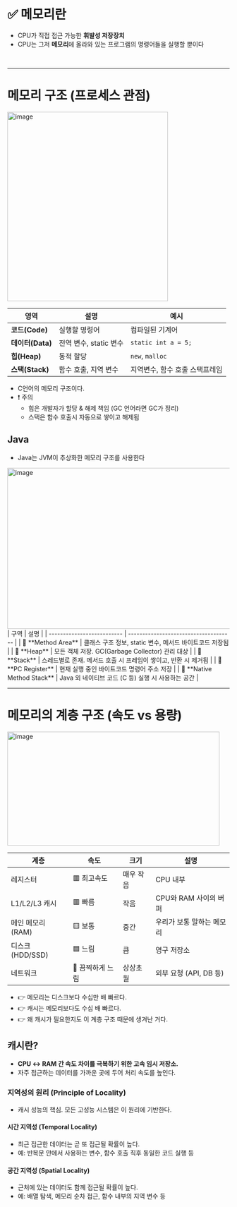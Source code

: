 # ✅ 메모리란
- CPU가 직접 접근 가능한 **휘발성 저장장치**
- CPU는 그저 **메모리**에 올라와 있는 프로그램의 명령어들을 실행할 뿐이다


<br>

---
# 메모리 구조 (프로세스 관점)
<img width="364" height="429" alt="image" src="https://github.com/user-attachments/assets/ff00e383-be08-4cb1-84f4-bfbc62f13b98" />


| 영역            | 설명               | 예시                  |
| ------------- | ---------------- | ------------------- |
| **코드(Code)**  | 실행할 명령어          | 컴파일된 기계어            |
| **데이터(Data)** | 전역 변수, static 변수 | `static int a = 5;` |
| **힙(Heap)**   | 동적 할당            | `new`, `malloc`     |
| **스택(Stack)** | 함수 호출, 지역 변수     | 지역변수, 함수 호출 스택프레임   |
- C언어의 메모리 구조이다.
- ❗ 주의
  - 힙은 개발자가 할당 & 해제 책임 (GC 언어라면 GC가 정리)
  - 스택은 함수 호출시 자동으로 쌓이고 해제됨
## Java
- Java는 JVM이 추상화한 메모리 구조를 사용한다
<img width="700" height="365" alt="image" src="https://github.com/user-attachments/assets/054e1dc8-a959-4889-9e8a-aa1dc92c5aa8" />
| 구역                         | 설명                                    |
| -------------------------- | ------------------------------------- |
| 🔹 **Method Area**         | 클래스 구조 정보, static 변수, 메서드 바이트코드 저장됨   |
| 🔹 **Heap**                | 모든 객체 저장. GC(Garbage Collector) 관리 대상 |
| 🔹 **Stack**               | 스레드별로 존재. 메서드 호출 시 프레임이 쌓이고, 반환 시 제거됨 |
| 🔹 **PC Register**         | 현재 실행 중인 바이트코드 명령어 주소 저장              |
| 🔹 **Native Method Stack** | Java 외 네이티브 코드 (C 등) 실행 시 사용하는 공간     |


<br>

---
# 메모리의 계층 구조 (속도 vs 용량)
<img width="481" height="258" alt="image" src="https://github.com/user-attachments/assets/13ad339a-dc7d-45f8-ba96-39c5c9c90c02" />

| 계층           | 속도         | 크기    | 설명                |
| ------------ | ---------- | ----- | ----------------- |
| 레지스터         | 🟥 최고속도    | 매우 작음 | CPU 내부            |
| L1/L2/L3 캐시  | 🟥 빠름      | 작음    | CPU와 RAM 사이의 버퍼   |
| 메인 메모리(RAM)  | 🟨 보통      | 중간    | 우리가 보통 말하는 메모리    |
| 디스크(HDD/SSD) | 🟦 느림      | 큼     | 영구 저장소            |
| 네트워크         | 🚫 끔찍하게 느림 | 상상초월  | 외부 요청 (API, DB 등) |
- 👉 메모리는 디스크보다 수십만 배 빠르다.
- 👉 캐시는 메모리보다도 수십 배 빠르다.
- 👉 왜 캐시가 필요한지도 이 계층 구조 때문에 생겨난 거다.
## 캐시란?
- **CPU ↔ RAM 간 속도 차이를 극복하기 위한 고속 임시 저장소.**
- 자주 접근하는 데이터를 가까운 곳에 두어 처리 속도를 높인다.
### 지역성의 원리 (Principle of Locality)
- 캐시 성능의 핵심. 모든 고성능 시스템은 이 원리에 기반한다.
#### 시간 지역성 (Temporal Locality)
- 최근 접근한 데이터는 곧 또 접근될 확률이 높다.
- 예: 반복문 안에서 사용하는 변수, 함수 호출 직후 동일한 코드 실행 등
#### 공간 지역성 (Spatial Locality)
- 근처에 있는 데이터도 함께 접근될 확률이 높다.
- 예: 배열 탐색, 메모리 순차 접근, 함수 내부의 지역 변수 등

